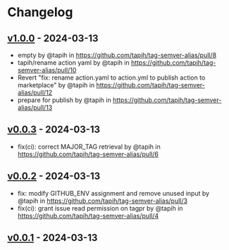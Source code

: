 # Changelog

## [v1.0.0](https://github.com/tapih/tag-semver-alias/compare/v0.0.3...v1.0.0) - 2024-03-13
- empty by @tapih in https://github.com/tapih/tag-semver-alias/pull/8
- tapih/rename action yaml by @tapih in https://github.com/tapih/tag-semver-alias/pull/10
- Revert "fix: rename action.yaml to action.yml to publish action to marketplace" by @tapih in https://github.com/tapih/tag-semver-alias/pull/12
- prepare for publish by @tapih in https://github.com/tapih/tag-semver-alias/pull/13

## [v0.0.3](https://github.com/tapih/tag-semver-alias/compare/v0.0.2...v0.0.3) - 2024-03-13
- fix(ci): correct MAJOR_TAG retrieval by @tapih in https://github.com/tapih/tag-semver-alias/pull/6

## [v0.0.2](https://github.com/tapih/tag-semver-alias/compare/v0.0.1...v0.0.2) - 2024-03-13
- fix: modify GITHUB_ENV assignment and remove unused input by @tapih in https://github.com/tapih/tag-semver-alias/pull/3
- fix(ci): grant issue read permission on tagpr by @tapih in https://github.com/tapih/tag-semver-alias/pull/4

## [v0.0.1](https://github.com/tapih/tag-semver-alias/commits/v0.0.1) - 2024-03-13
